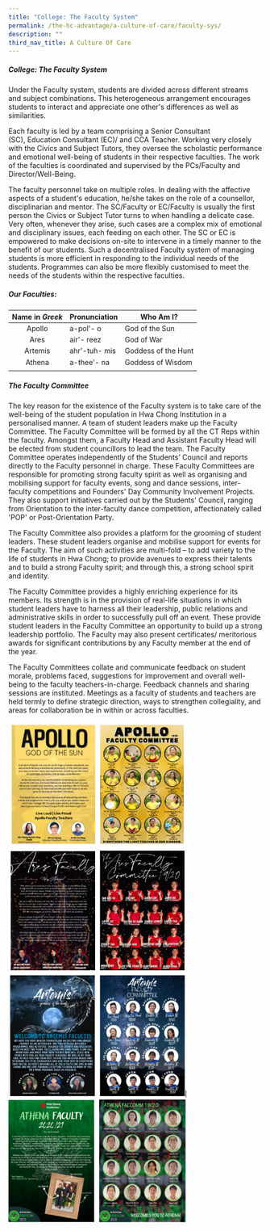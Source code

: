```yaml
---
title: "College: The Faculty System"
permalink: /the-hc-advantage/a-culture-of-care/faculty-sys/
description: ""
third_nav_title: A Culture Of Care
---
```

##### College: The Faculty System

Under the Faculty system, students are divided across different streams and subject combinations. This heterogeneous arrangement encourages students to interact and appreciate one other's differences as well as similarities.

Each faculty is led by a team comprising a Senior Consultant (SC),&nbsp;Education Consultant (EC)/ and CCA Teacher. Working very closely with the Civics and Subject Tutors, they oversee the scholastic performance and emotional well-being of students in their respective faculties. The work of the faculties is coordinated and supervised by the PCs/Faculty and Director/Well-Being.

The faculty personnel take on multiple roles. In dealing with the affective aspects of a student's education, he/she takes on the role of a counsellor, disciplinarian and mentor. The SC/Faculty or EC/Faculty is usually the first person the Civics or Subject Tutor turns to when handling a delicate case. Very often, whenever they arise, such cases are a complex mix of emotional and disciplinary issues, each feeding on each other. The SC or EC is empowered to make decisions on-site to intervene in a timely manner to the benefit of our students. Such a decentralised Faculty system of managing students is more efficient in responding to the individual needs of the students. Programmes can also be more flexibly customised to meet the needs of the students within the respective faculties.

##### Our Faculties:

| Name in&nbsp;_Greek_  | Pronunciation  | Who Am I?  |
|:-:|---|---|
| Apollo  | a-pol'- o  | God of the Sun  |
| Ares | air'- reez  | God of War  |
| Artemis | ahr'-tuh- mis  | Goddess of the Hunt  |
| Athena  | a-thee'- na  | Goddess of Wisdom  |
|   |   |   |

##### The Faculty Committee

The key reason for the existence of the Faculty system is to take care of the well-being of the student population in Hwa Chong Institution in a personalised manner. A team of student leaders make up the Faculty Committee. The Faculty Committee will be formed by all the CT Reps within the faculty. Amongst them, a Faculty Head and Assistant Faculty Head will be elected from student councillors to lead the team. The Faculty Committee operates independently of the Students’ Council and reports directly to the Faculty personnel in charge. These Faculty Committees are responsible for promoting strong faculty spirit as well as organising and mobilising support for faculty events, song and dance sessions, inter-faculty competitions and Founders' Day Community Involvement Projects. They also support initiatives carried out by the Students' Council, ranging from Orientation to the inter-faculty dance competition, affectionately called 'POP' or Post-Orientation Party.&nbsp;

The Faculty Committee also provides a platform for the grooming of student leaders. These student leaders organise and mobilise support for events for the Faculty. The aim of such activities are multi-fold – to add variety to the life of students in Hwa Chong; to provide avenues to express their talents and to build a strong Faculty spirit; and through this, a strong school spirit and identity.

The Faculty Committee provides a highly enriching experience for its members. Its strength is in the provision of real-life situations in which student leaders have to harness all their leadership, public relations and administrative skills in order to successfully pull off an event. These provide student leaders in the Faculty Committee an opportunity to build up a strong leadership portfolio. The Faculty may also present certificates/ meritorious awards for significant contributions by any Faculty member at the end of the year.

The Faculty Committees collate and communicate feedback on student morale, problems faced, suggestions for improvement and overall well-being to the faculty teachers-in-charge. Feedback channels and sharing sessions are instituted. Meetings as a faculty of students and teachers are held termly to define strategic direction, ways to strengthen collegiality, and areas for collaboration be in within or across faculties.

<img style="width:70%" src="/images/faculty1.png">

<img style="width:70%" src="/images/faculty2.png">

<img style="width:70%" src="/images/faculty3.png">

<img style="width:70%" src="/images/faculty4.png">